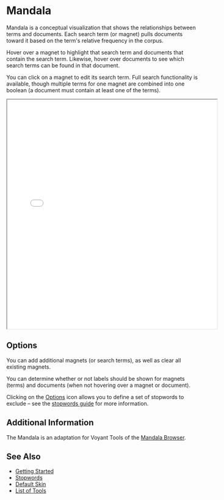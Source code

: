 # Mandala

Mandala is a conceptual visualization that shows the relationships between terms and documents. Each search term (or magnet) pulls documents toward it based on the term's relative frequency in the corpus.

Hover over a magnet to highlight that search term and documents that contain the search term. Likewise, hover over documents to see which search terms can be found in that document.

You can click on a magnet to edit its search term. Full search functionality is available, though multiple terms for one magnet are combined into one boolean (a document must contain at least one of the terms).

<iframe src="../tool/Mandala/?corpus=austen" style="width: 550px; height: 600px;"></iframe>

## Options

You can add additional magnets (or search terms), as well as clear all existing magnets.

You can determine whether or not labels should be shown for magnets (terms) and documents (when not hovering over a magnet or document).

Clicking on the [Options](#!/guide/options) icon allows you to define a set of stopwords to exclude – see the [stopwords guide](#!/guide/stopwords) for more information.

## Additional Information

The Mandala is an adaptation for Voyant Tools of the [Mandala Browser](http://mandala.humviz.org/).

## See Also

- [Getting Started](#!/guide/start)
- [Stopwords](#!/guide/stopwords)
- [Default Skin](#!/guide/skins-section-default-skin)
- [List of Tools](#!/guide/tools)